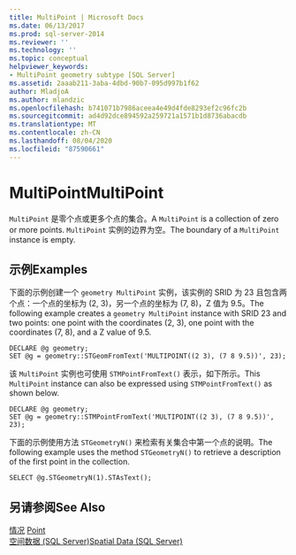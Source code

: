 ```yaml
---
title: MultiPoint | Microsoft Docs
ms.date: 06/13/2017
ms.prod: sql-server-2014
ms.reviewer: ''
ms.technology: ''
ms.topic: conceptual
helpviewer_keywords:
- MultiPoint geometry subtype [SQL Server]
ms.assetid: 2aaab211-3aba-4dbd-90b7-095d997b1f62
author: MladjoA
ms.author: mlandzic
ms.openlocfilehash: b741071b7986aceea4e49d4fde8293ef2c96fc2b
ms.sourcegitcommit: ad4d92dce894592a259721a1571b1d8736abacdb
ms.translationtype: MT
ms.contentlocale: zh-CN
ms.lasthandoff: 08/04/2020
ms.locfileid: "87590661"
---
```

# <a name="multipoint"></a><span data-ttu-id="7f46a-102">MultiPoint</span><span class="sxs-lookup"><span data-stu-id="7f46a-102">MultiPoint</span></span>
  <span data-ttu-id="7f46a-103">`MultiPoint` 是零个点或更多个点的集合。</span><span class="sxs-lookup"><span data-stu-id="7f46a-103">A `MultiPoint` is a collection of zero or more points.</span></span> <span data-ttu-id="7f46a-104">`MultiPoint` 实例的边界为空。</span><span class="sxs-lookup"><span data-stu-id="7f46a-104">The boundary of a `MultiPoint` instance is empty.</span></span>  
  
## <a name="examples"></a><span data-ttu-id="7f46a-105">示例</span><span class="sxs-lookup"><span data-stu-id="7f46a-105">Examples</span></span>  
 <span data-ttu-id="7f46a-106">下面的示例创建一个 `geometry MultiPoint` 实例，该实例的 SRID 为 23 且包含两个点：一个点的坐标为 (2, 3)，另一个点的坐标为 (7, 8)，Z 值为 9.5。</span><span class="sxs-lookup"><span data-stu-id="7f46a-106">The following example creates a `geometry MultiPoint` instance with SRID 23 and two points: one point with the coordinates (2, 3), one point with the coordinates (7, 8), and a Z value of 9.5.</span></span>  
  
```  
DECLARE @g geometry;  
SET @g = geometry::STGeomFromText('MULTIPOINT((2 3), (7 8 9.5))', 23);  
```  
  
 <span data-ttu-id="7f46a-107">该 `MultiPoint` 实例也可使用 `STMPointFromText()` 表示，如下所示。</span><span class="sxs-lookup"><span data-stu-id="7f46a-107">This `MultiPoint` instance can also be expressed using `STMPointFromText()` as shown below.</span></span>  
  
```  
DECLARE @g geometry;  
SET @g = geometry::STMPointFromText('MULTIPOINT((2 3), (7 8 9.5))', 23);  
```  
  
 <span data-ttu-id="7f46a-108">下面的示例使用方法 `STGeometryN()` 来检索有关集合中第一个点的说明。</span><span class="sxs-lookup"><span data-stu-id="7f46a-108">The following example uses the method `STGeometryN()` to retrieve a description of the first point in the collection.</span></span>  
  
```  
SELECT @g.STGeometryN(1).STAsText();  
```  
  
## <a name="see-also"></a><span data-ttu-id="7f46a-109">另请参阅</span><span class="sxs-lookup"><span data-stu-id="7f46a-109">See Also</span></span>  
 <span data-ttu-id="7f46a-110">[情况](point.md) </span><span class="sxs-lookup"><span data-stu-id="7f46a-110">[Point](point.md) </span></span>  
 [<span data-ttu-id="7f46a-111">空间数据 (SQL Server)</span><span class="sxs-lookup"><span data-stu-id="7f46a-111">Spatial Data &#40;SQL Server&#41;</span></span>](spatial-data-sql-server.md)  
  
  
